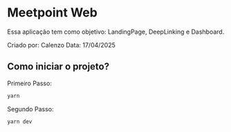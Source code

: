 # Meetpoint Web

Essa aplicação tem como objetivo: LandingPage, DeepLinking e Dashboard.

Criado por: Calenzo
Data: 17/04/2025

## Como iniciar o projeto?

Primeiro Passo:
```js
yarn
```
Segundo Passo:
```js
yarn dev
```
